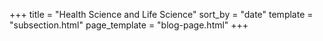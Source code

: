 +++
title = "Health Science and Life Science"
sort_by = "date"
template = "subsection.html"
page_template = "blog-page.html"
+++

